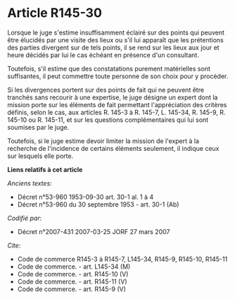 # Article R145-30

Lorsque le juge s'estime insuffisamment éclairé sur des points qui peuvent être élucidés par une visite des lieux ou s'il lui
apparaît que les prétentions des parties divergent sur de tels points, il se rend sur les lieux aux jour et heure décidés par
lui le cas échéant en présence d'un consultant.

Toutefois, s'il estime que des constatations purement matérielles sont suffisantes, il peut commettre toute personne de son
choix pour y procéder.

Si les divergences portent sur des points de fait qui ne peuvent être tranchés sans recourir à une expertise, le juge désigne
un expert dont la mission porte sur les éléments de fait permettant l'appréciation des critères définis, selon le cas, aux
articles R. 145-3 à R. 145-7, L. 145-34, R. 145-9, R. 145-10 ou R. 145-11, et sur les questions complémentaires qui lui sont
soumises par le juge.

Toutefois, si le juge estime devoir limiter la mission de l'expert à la recherche de l'incidence de certains éléments
seulement, il indique ceux sur lesquels elle porte.

**Liens relatifs à cet article**

_Anciens textes_:

  - Décret n°53-960 1953-09-30 art. 30-1 al. 1 à 4
  - Décret n°53-960 du 30 septembre 1953 - art. 30-1 (Ab)

_Codifié par_:

  - Décret n°2007-431 2007-03-25 JORF 27 mars 2007

_Cite_:

  - Code de commerce R145-3 à R145-7, L145-34, R145-9, R145-10, R145-11
  - Code de commerce. - art. L145-34 (M)
  - Code de commerce. - art. R145-10 (V)
  - Code de commerce. - art. R145-11 (V)
  - Code de commerce. - art. R145-9 (V)
